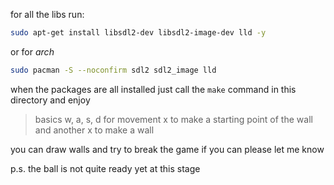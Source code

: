 for all the libs run:
```bash
sudo apt-get install libsdl2-dev libsdl2-image-dev lld -y
```
or for *arch*
```bash
sudo pacman -S --noconfirm sdl2 sdl2_image lld
```
when the packages are all installed just call the ```make``` command in this directory and enjoy

> basics w, a, s, d for movement
> x to make a starting point of the wall and another x to make a wall

you can draw walls and try to break the game if you can please let me know 

p.s. the ball is not quite ready yet at this stage
